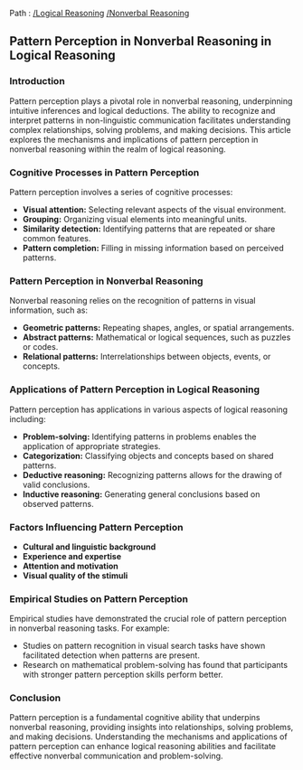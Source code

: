 Path : [/Logical Reasoning](<..\..\index.md>) [/Nonverbal Reasoning](<..\index.md>)
## Pattern Perception in Nonverbal Reasoning in Logical Reasoning

### Introduction

Pattern perception plays a pivotal role in nonverbal reasoning, underpinning intuitive inferences and logical deductions. The ability to recognize and interpret patterns in non-linguistic communication facilitates understanding complex relationships, solving problems, and making decisions. This article explores the mechanisms and implications of pattern perception in nonverbal reasoning within the realm of logical reasoning.


### Cognitive Processes in Pattern Perception

Pattern perception involves a series of cognitive processes:

- **Visual attention:** Selecting relevant aspects of the visual environment.
- **Grouping:** Organizing visual elements into meaningful units.
- **Similarity detection:** Identifying patterns that are repeated or share common features. 
- **Pattern completion:** Filling in missing information based on perceived patterns.


### Pattern Perception in Nonverbal Reasoning

Nonverbal reasoning relies on the recognition of patterns in visual information, such as:

- **Geometric patterns:** Repeating shapes, angles, or spatial arrangements.
- **Abstract patterns:** Mathematical or logical sequences, such as puzzles or codes.
- **Relational patterns:** Interrelationships between objects, events, or concepts.


### Applications of Pattern Perception in Logical Reasoning

Pattern perception has applications in various aspects of logical reasoning including:

- **Problem-solving:** Identifying patterns in problems enables the application of appropriate strategies.
- **Categorization:** Classifying objects and concepts based on shared patterns.
- **Deductive reasoning:** Recognizing patterns allows for the drawing of valid conclusions.
- **Inductive reasoning:** Generating general conclusions based on observed patterns.


### Factors Influencing Pattern Perception

* **Cultural and linguistic background**
* **Experience and expertise**
* **Attention and motivation**
* **Visual quality of the stimuli**


### Empirical Studies on Pattern Perception

Empirical studies have demonstrated the crucial role of pattern perception in nonverbal reasoning tasks. For example:

- Studies on pattern recognition in visual search tasks have shown facilitated detection when patterns are present.
- Research on mathematical problem-solving has found that participants with stronger pattern perception skills perform better.


### Conclusion

Pattern perception is a fundamental cognitive ability that underpins nonverbal reasoning, providing insights into relationships, solving problems, and making decisions. Understanding the mechanisms and applications of pattern perception can enhance logical reasoning abilities and facilitate effective nonverbal communication and problem-solving.

